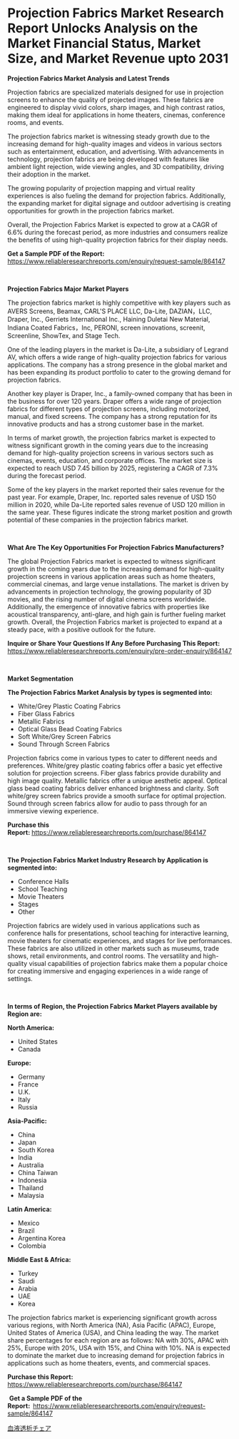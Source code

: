 <p><h1>Projection Fabrics Market Research Report Unlocks Analysis on the Market Financial Status, Market Size, and Market Revenue upto 2031</h1></p><p><strong>Projection Fabrics Market Analysis and Latest Trends</strong></p>
<p><p>Projection fabrics are specialized materials designed for use in projection screens to enhance the quality of projected images. These fabrics are engineered to display vivid colors, sharp images, and high contrast ratios, making them ideal for applications in home theaters, cinemas, conference rooms, and events.</p><p>The projection fabrics market is witnessing steady growth due to the increasing demand for high-quality images and videos in various sectors such as entertainment, education, and advertising. With advancements in technology, projection fabrics are being developed with features like ambient light rejection, wide viewing angles, and 3D compatibility, driving their adoption in the market.</p><p>The growing popularity of projection mapping and virtual reality experiences is also fueling the demand for projection fabrics. Additionally, the expanding market for digital signage and outdoor advertising is creating opportunities for growth in the projection fabrics market.</p><p>Overall, the Projection Fabrics Market is expected to grow at a CAGR of 6.6% during the forecast period, as more industries and consumers realize the benefits of using high-quality projection fabrics for their display needs.</p></p>
<p><strong>Get a Sample PDF of the Report:&nbsp;</strong> <a href="https://www.reliableresearchreports.com/enquiry/request-sample/864147">https://www.reliableresearchreports.com/enquiry/request-sample/864147</a></p>
<p>&nbsp;</p>
<p><strong>Projection Fabrics Major Market Players</strong></p>
<p><p>The projection fabrics market is highly competitive with key players such as AVERS Screens, Beamax, CARL'S PLACE LLC, Da-Lite, DAZIAN，LLC, Draper, Inc., Gerriets International Inc., Haining Duletai New Material, Indiana Coated Fabrics，Inc, PERONI, screen innovations, screenit, Screenline, ShowTex, and Stage Tech.</p><p>One of the leading players in the market is Da-Lite, a subsidiary of Legrand AV, which offers a wide range of high-quality projection fabrics for various applications. The company has a strong presence in the global market and has been expanding its product portfolio to cater to the growing demand for projection fabrics.</p><p>Another key player is Draper, Inc., a family-owned company that has been in the business for over 120 years. Draper offers a wide range of projection fabrics for different types of projection screens, including motorized, manual, and fixed screens. The company has a strong reputation for its innovative products and has a strong customer base in the market.</p><p>In terms of market growth, the projection fabrics market is expected to witness significant growth in the coming years due to the increasing demand for high-quality projection screens in various sectors such as cinemas, events, education, and corporate offices. The market size is expected to reach USD 7.45 billion by 2025, registering a CAGR of 7.3% during the forecast period.</p><p>Some of the key players in the market reported their sales revenue for the past year. For example, Draper, Inc. reported sales revenue of USD 150 million in 2020, while Da-Lite reported sales revenue of USD 120 million in the same year. These figures indicate the strong market position and growth potential of these companies in the projection fabrics market.</p></p>
<p>&nbsp;</p>
<p><strong>What Are The Key Opportunities For Projection Fabrics Manufacturers?</strong></p>
<p><p>The global Projection Fabrics market is expected to witness significant growth in the coming years due to the increasing demand for high-quality projection screens in various application areas such as home theaters, commercial cinemas, and large venue installations. The market is driven by advancements in projection technology, the growing popularity of 3D movies, and the rising number of digital cinema screens worldwide. Additionally, the emergence of innovative fabrics with properties like acoustical transparency, anti-glare, and high gain is further fueling market growth. Overall, the Projection Fabrics market is projected to expand at a steady pace, with a positive outlook for the future.</p></p>
<p><strong>Inquire or Share Your Questions If Any Before Purchasing This Report:</strong> <a href="https://www.reliableresearchreports.com/enquiry/pre-order-enquiry/864147">https://www.reliableresearchreports.com/enquiry/pre-order-enquiry/864147</a></p>
<p>&nbsp;</p>
<p><strong>Market Segmentation</strong></p>
<p><strong>The Projection Fabrics Market Analysis by types is segmented into:</strong></p>
<p><ul><li>White/Grey Plastic Coating Fabrics</li><li>Fiber Glass Fabrics</li><li>Metallic Fabrics</li><li>Optical Glass Bead Coating Fabrics</li><li>Soft White/Grey Screen Fabrics</li><li>Sound Through Screen Fabrics</li></ul></p>
<p><p>Projection fabrics come in various types to cater to different needs and preferences. White/grey plastic coating fabrics offer a basic yet effective solution for projection screens. Fiber glass fabrics provide durability and high image quality. Metallic fabrics offer a unique aesthetic appeal. Optical glass bead coating fabrics deliver enhanced brightness and clarity. Soft white/grey screen fabrics provide a smooth surface for optimal projection. Sound through screen fabrics allow for audio to pass through for an immersive viewing experience.</p></p>
<p><strong>Purchase this Report:&nbsp;</strong><a href="https://www.reliableresearchreports.com/purchase/864147">https://www.reliableresearchreports.com/purchase/864147</a></p>
<p>&nbsp;</p>
<p><strong>The Projection Fabrics Market Industry Research by Application is segmented into:</strong></p>
<p><ul><li>Conference Halls</li><li>School Teaching</li><li>Movie Theaters</li><li>Stages</li><li>Other</li></ul></p>
<p><p>Projection fabrics are widely used in various applications such as conference halls for presentations, school teaching for interactive learning, movie theaters for cinematic experiences, and stages for live performances. These fabrics are also utilized in other markets such as museums, trade shows, retail environments, and control rooms. The versatility and high-quality visual capabilities of projection fabrics make them a popular choice for creating immersive and engaging experiences in a wide range of settings.</p></p>
<p>&nbsp;</p>
<p><strong>In terms of Region, the Projection Fabrics Market Players available by Region are:</strong></p>
<p>
    <p> <strong> North America: </strong>
        <ul>
            <li>United States</li>
            <li>Canada</li>
        </ul>
        </p> 
    <p> <strong> Europe: </strong>
        <ul>
            <li>Germany</li>
            <li>France</li>
            <li>U.K.</li>
            <li>Italy</li>
            <li>Russia</li>
        </ul>
        </p> 
    <p> <strong> Asia-Pacific: </strong>
        <ul>
            <li>China</li>
            <li>Japan</li>
            <li>South Korea</li>
            <li>India</li>
            <li>Australia</li>
            <li>China Taiwan</li>
            <li>Indonesia</li>
            <li>Thailand</li>
            <li>Malaysia</li>
        </ul>
        </p> 
    <p> <strong> Latin America: </strong>
        <ul>
            <li>Mexico</li>
            <li>Brazil</li>
            <li>Argentina Korea</li>
            <li>Colombia</li>
        </ul>
        </p> 
    <p> <strong> Middle East & Africa: </strong>
        <ul>
            <li>Turkey</li>
            <li>Saudi</li>
            <li>Arabia</li>
            <li>UAE</li>
            <li>Korea</li>
        </ul>
    </p>
    </p>
<p><p>The projection fabrics market is experiencing significant growth across various regions, with North America (NA), Asia Pacific (APAC), Europe, United States of America (USA), and China leading the way. The market share percentages for each region are as follows: NA with 30%, APAC with 25%, Europe with 20%, USA with 15%, and China with 10%. NA is expected to dominate the market due to increasing demand for projection fabrics in applications such as home theaters, events, and commercial spaces.</p></p>
<p><strong>Purchase this Report: </strong><a href="https://www.reliableresearchreports.com/purchase/864147">https://www.reliableresearchreports.com/purchase/864147</a></p>
<p>&nbsp;<strong>Get a Sample PDF of the Report:&nbsp;&nbsp;</strong><a href="https://www.reliableresearchreports.com/enquiry/request-sample/864147">https://www.reliableresearchreports.com/enquiry/request-sample/864147</a></p>
<p><strong></strong></p>
<p><p><a href="https://medium.com/@matteills7854/%E9%80%8F%E6%9E%90%E7%94%A8%E3%81%AE%E6%A4%85%E5%AD%90%E5%B8%82%E5%A0%B4%E3%81%AE%E3%83%88%E3%83%AC%E3%83%B3%E3%83%89%E3%81%A8%E5%B8%82%E5%A0%B4%E5%88%86%E6%9E%90%E3%81%AF-2024%E5%B9%B4%E3%81%8B%E3%82%892031%E5%B9%B4%E3%81%BE%E3%81%A7%E3%81%AE%E6%9C%9F%E9%96%93%E3%81%AB%E4%BA%88%E6%B8%AC%E3%81%95%E3%82%8C%E3%81%A6%E3%81%84%E3%81%BE%E3%81%99-f05fa741b508">血液透析チェア</a></p></p>